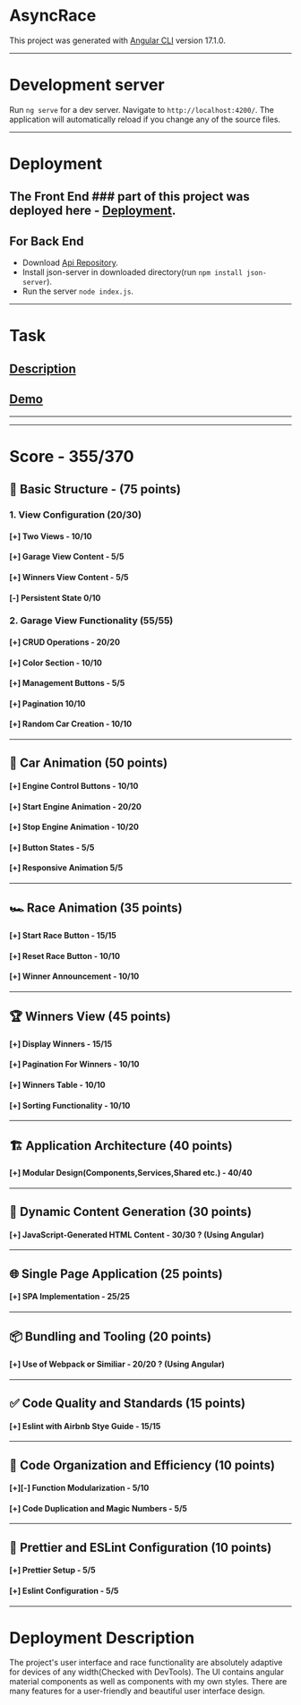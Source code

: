 # AsyncRace

This project was generated with [Angular CLI](https://github.com/angular/angular-cli) version 17.1.0.

---

# Development server

Run `ng serve` for a dev server. Navigate to `http://localhost:4200/`. The application will automatically reload if you change any of the source files.

---

# Deployment

## **The Front End** ### part of this project was deployed here - **[Deployment](https://harut-async-race.netlify.app/)**.

## **For Back End**
  * Download [Api Repository](https://github.com/mikhama/async-race-api). 
  * Install json-server in downloaded directory(run `npm install json-server`).
  * Run the server `node index.js`.

---

# Task

## [Description](https://github.com/rolling-scopes-school/tasks/blob/master/epam/async-race.md)

## [Demo](https://www.youtube.com/watch?v=aLjibbo9spo)

---

---- 

# **Score - 355/370**

## 🏁 Basic Structure - (75 points)

### 1. View Configuration (20/30)

####   [+] Two Views - 10/10

####   [+] Garage View Content - 5/5

####   [+] Winners View Content - 5/5

####   [-] Persistent State 0/10

### 2. Garage View Functionality (55/55)

####   [+] CRUD Operations - 20/20

####   [+] Color Section - 10/10

####   [+] Management Buttons - 5/5

####   [+] Pagination 10/10

####   [+] Random Car Creation - 10/10

---

## 🚗 Car Animation (50 points)

####   [+] Engine Control Buttons - 10/10

####   [+] Start Engine Animation - 20/20

####   [+] Stop Engine Animation - 10/20

####   [+] Button States - 5/5

####   [+] Responsive Animation 5/5

---

## 🏎️ Race Animation (35 points)

####   [+] Start Race Button - 15/15

####   [+] Reset Race Button - 10/10

####   [+] Winner Announcement - 10/10

---

## 🏆 Winners View (45 points)

####   [+] Display Winners - 15/15

####   [+] Pagination For Winners - 10/10

####   [+] Winners Table - 10/10

####   [+] Sorting Functionality - 10/10

---

## 🏗️ Application Architecture (40 points)

####   [+] Modular Design(Components,Services,Shared etc.) - 40/40

---

## 📜 Dynamic Content Generation (30 points)

####   [+] JavaScript-Generated HTML Content - 30/30 ? (Using Angular)

---

## 🌐 Single Page Application (25 points)

####   [+] SPA Implementation - 25/25

---

## 📦 Bundling and Tooling (20 points)

####   [+] Use of Webpack or Similiar - 20/20 ? (Using Angular)

---

## ✅ Code Quality and Standards (15 points)

####   [+] Eslint with Airbnb Stye Guide - 15/15

---

## 📏 Code Organization and Efficiency (10 points)

####   [+][-] Function Modularization - 5/10

####   [+] Code Duplication and Magic Numbers - 5/5

---

## 🎨 Prettier and ESLint Configuration (10 points)

####   [+] Prettier Setup - 5/5

####   [+] Eslint Configuration - 5/5

---

# Deployment Description

The project's user interface and race functionality are absolutely adaptive for devices of any width(Checked with DevTools).
The UI contains angular material components as well as components with my own styles.
There are many features for a user-friendly and beautiful user interface design.
